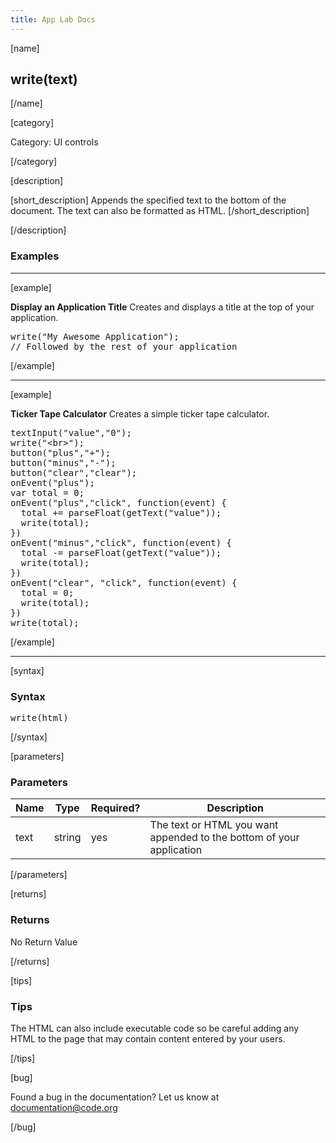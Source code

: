 ```yaml
---
title: App Lab Docs
---
```


[name]

## write(text)

[/name]


[category]

Category: UI controls

[/category]

[description]

[short_description]
Appends the specified text to the bottom of the document. The text can also be formatted as HTML.
[/short_description]

[/description]

### Examples
____________________________________________________

[example]

**Display an Application Title**
Creates and displays a title at the top of your application.

<pre>
write("My Awesome Application");
// Followed by the rest of your application
</pre>

[/example]

____________________________________________________

[example]

**Ticker Tape Calculator**
Creates a simple ticker tape calculator.
<pre>
textInput("value","0");
write("&lt;br>");
button("plus","+");
button("minus","-");
button("clear","clear");
onEvent("plus");
var total = 0;
onEvent("plus","click", function(event) {
  total += parseFloat(getText("value"));
  write(total);
})
onEvent("minus","click", function(event) {
  total -= parseFloat(getText("value"));
  write(total);
})
onEvent("clear", "click", function(event) {
  total = 0;
  write(total);
})
write(total);
</pre>

[/example]

____________________________________________________

[syntax]

### Syntax
<pre>
write(html)
</pre>

[/syntax]


[parameters]

### Parameters

| Name  | Type | Required? | Description |
|-----------------|------|-----------|-------------|
| text | string | yes | The text or HTML you want appended to the bottom of your application |
[/parameters]

[returns]

### Returns
No Return Value

[/returns]

[tips]

### Tips
The HTML can also include executable code so be careful adding any HTML to the page that may contain content entered by your users.

[/tips]

[bug]

Found a bug in the documentation? Let us know at documentation@code.org

[/bug]
